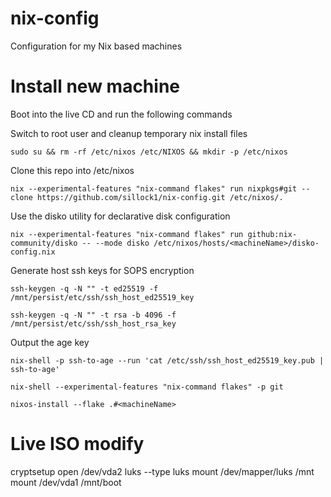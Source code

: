 # nix-config
Configuration for my Nix based machines


# Install new machine


Boot into the live CD and run the following commands

Switch to root user and cleanup temporary nix install files

`sudo su && rm -rf /etc/nixos /etc/NIXOS && mkdir -p /etc/nixos`

Clone this repo into /etc/nixos 

`nix --experimental-features "nix-command flakes" run nixpkgs#git -- clone https://github.com/sillock1/nix-config.git /etc/nixos/.`

Use the disko utility for declarative disk configuration

`nix --experimental-features "nix-command flakes" run github:nix-community/disko -- --mode disko /etc/nixos/hosts/<machineName>/disko-config.nix`

Generate host ssh keys for SOPS encryption

`ssh-keygen -q -N "" -t ed25519 -f /mnt/persist/etc/ssh/ssh_host_ed25519_key`

`ssh-keygen -q -N "" -t rsa -b 4096 -f /mnt/persist/etc/ssh/ssh_host_rsa_key`

Output the age key

`nix-shell -p ssh-to-age --run 'cat /etc/ssh/ssh_host_ed25519_key.pub | ssh-to-age'`

`nix-shell --experimental-features "nix-command flakes" -p git`

`nixos-install --flake .#<machineName>`

# Live ISO modify

cryptsetup open /dev/vda2 luks  --type luks
mount /dev/mapper/luks /mnt
mount /dev/vda1 /mnt/boot
